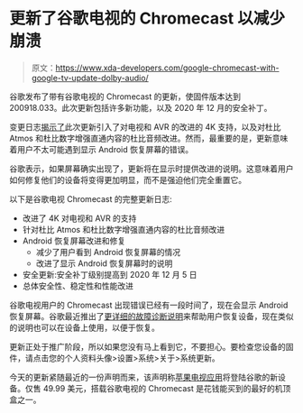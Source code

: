 # 更新了谷歌电视的 Chromecast 以减少崩溃

> 原文：<https://www.xda-developers.com/google-chromecast-with-google-tv-update-dolby-audio/>

谷歌发布了带有谷歌电视的 Chromecast 的更新，使固件版本达到 200918.033。此次更新包括许多新功能，以及 2020 年 12 月的安全补丁。

变更日志[揭示了](https://support.google.com/chromecast/answer/7124014)此次更新引入了对电视和 AVR 的改进的 4K 支持，以及对杜比 Atmos 和杜比数字增强直通内容的杜比音频改进。然而，最重要的是，更新意味着用户不太可能遇到显示 Android 恢复屏幕的错误。

谷歌表示，如果屏幕确实出现了，更新将在显示时提供改进的说明。这意味着用户如何修复他们的设备将变得更加明显，而不是强迫他们完全重置它。

以下是谷歌电视 Chromecast 的完整更新日志:

*   改进了 4K 对电视和 AVR 的支持
*   针对杜比 Atmos 和杜比数字增强直通内容的杜比音频改进
*   Android 恢复屏幕改进和修复
    *   减少了用户看到 Android 恢复屏幕的情况
    *   改进了显示 Android 恢复屏幕时的说明
*   安全更新:安全补丁级别提高到 2020 年 12 月 5 日
*   总体安全性、稳定性和性能改进

谷歌电视用户的 Chromecast 出现错误已经有一段时间了，现在会显示 Android 恢复屏幕。谷歌最近推出了[更详细的故障诊断说明](https://support.google.com/chromecast/answer/10308005)来帮助用户恢复设备，现在类似的说明也可以在设备上使用，以便于恢复。

更新正处于推广阶段，所以如果您没有马上看到它，不要担心。要检查您设备的固件，请点击您的个人资料头像>设置>系统>关于>系统更新。

今天的更新紧随最近的一份声明而来，该声明称[苹果电视应用](https://www.xda-developers.com/chromecast-with-google-tv-apple-tv-app/)将登陆谷歌的新设备。仅售 49.99 美元，搭载谷歌电视的 Chromecast 是花钱能买到的最好的机顶盒之一。
